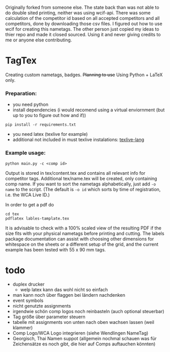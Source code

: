 Originally forked from someone else. The state back than was not able to do double sited printing, neither was using wcif-api. There was some calculation of the competitor id based on all accepted competitors and all competitors, done by downloading those csv files. I figured out how to use wcif for creating this nametags. The other person just copied my ideas to thier repo and made it closed sourced. Using it and never giving credits to me or anyone else contributing. 

# TagTex
Creating custom nametags, badges. ~~Planning to use~~ Using Python + LaTeX only.

### Preparation:
- you need python
- install dependencies (i would recomend using a virtual enviornment (but up to you to figure out how and if))
```shell
pip install -r requirements.txt
```
- you need latex (texlive for example)
- additional not included in must texlive instalations: [texlive-lang](https://wiki.archlinux.org/title/TeX_Live/CJK)

### Example usage:
```shell
python main.py -c <comp id>
```
Output is stored in tex/content.tex and contains all relevant info for competitor tags. Additional tex/name.tex will be created, only containing comp name.
If you want to sort the nametags alphabetically, just add `-o name` to the script. (The default is `-o id` which sorts by time of registration, i.e. the WCA Live ID.)

In order to get a pdf do
```shell
cd tex
pdflatex lables-tamplate.tex
```
It is advisable to check with a 100% scaled view of the resulting PDF if the size fits with your physical nametags before printing and cutting. The labels package documentation can assist with choosing other dimensions for whitespace on the sheets or a different setup of the grid, and the current example has been tested with 55 x 90 mm tags.

# todo

- duplex drucker
    - welp latex kann das wohl nicht so einfach
- man kann noch über flaggen bei ländern nachdenken
- event symbols
- nicht genutzte assignments
- irgendwie schön comp logos noch reinbasteln (auch optional steuerbar)
- Tag größe über parameter steuern
- tabelle mit assignments von unten nach oben wachsen lassen (weil klammer)
- Comp Logo/WCA Logo integrieren (siehe Wendlingen NameTag)
- Georgisch, Thai Namen suppot (allgemein nochmal schauen was für Zeichensätze es noch gibt, die hier auf Comps auftauchen könnten)

